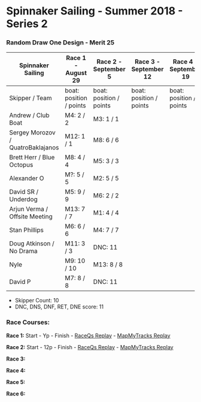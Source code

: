 # Spinnaker Sailing - Summer 2018 - Series 2
### Random Draw One Design - Merit 25

| Spinnaker Sailing | Race 1 - August 29 | Race 2 - September 5 | Race 3 - September 12 | Race 4 - September 19 | Race 5 - September 26 | Race 6 - October 3 | Series Points | Final Series Points |
| --- | --- | --- | --- | --- | --- | --- | --- | --- |
| Skipper / Team | boat: position / points | boat: position / points | boat: position / points | boat: position / points | boat: position / points | boat: position / points | | Best 4 Races |
| Andrew / Club Boat | M4: 2 / 2 | M3: 1 / 1 |  |  |  |  | 3 | 3 |
| Sergey Morozov / QuatroBaklajanos | M12: 1 / 1 | M8: 6 / 6 |  |  |  |  | 7 | 7 |
| Brett Herr / Blue Octopus | M8: 4 / 4 | M5: 3 / 3 |  |  |  |  | 7 | 7 |
| Alexander O | M?: 5 / 5 | M2: 5 / 5 |  |  |  |  | 10 | 10 |
| David SR / Underdog | M5: 9 / 9 | M6: 2 / 2 |  |  |  |  | 11 | 11 |
| Arjun Verma / Offsite Meeting | M13: 7 / 7 | M1: 4 / 4 |  |  |  |  | 11 | 11 |
| Stan Phillips | M6: 6 / 6 | M4: 7 / 7 |  |  |  |  | 13 | 13 |
| Doug Atkinson / No Drama | M11: 3 / 3 | DNC: 11 |  |  |  |  | 14 | 14 |
| Nyle | M9: 10 / 10 | M13: 8 / 8 |  |  |  |  | 18 | 18 |
| David P | M7: 8 / 8 | DNC: 11 |  |  |  |  | 19 | 19 |
* Skipper Count: 10
* DNC, DNS, DNF, RET, DNE score: 11


### Race Courses:

**Race 1:** Start - Yp - Finish - [RaceQs Replay](http://raceqs.com/regattas/66414?eventId=71846) - [MapMyTracks Replay](http://www.mapmytracks.com/explore/activity/2991576)

**Race 2:** Start - 12p - Finish - [RaceQs Replay](http://raceqs.com/regattas/66414?eventId=71847) - [MapMyTracks Replay](http://www.mapmytracks.com/explore/activity/3010761)

**Race 3:**

**Race 4:**

**Race 5:**

**Race 6:**